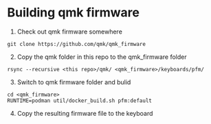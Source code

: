 # Building qmk firmware

1. Check out qmk firmware somewhere

```
git clone https://github.com/qmk/qmk_firmware
```

2. Copy the qmk folder in this repo to the qmk_firmware folder

```
rsync --recursive <this repo>/qmk/ <qmk_firmware>/keyboards/pfm/
```

3. Switch to qmk firmware folder and bulid

```
cd <qmk_firmware>
RUNTIME=podman util/docker_build.sh pfm:default
```

4. Copy the resulting firmware file to the keyboard
